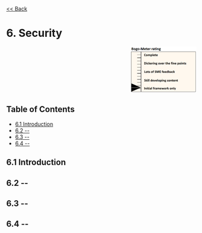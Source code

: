 [<< Back](../../openstack)

# 6. Security
<p align="right"><img src="../figures/bogo_ifo.png" alt="scope" title="Scope" width="35%"/></p>

## Table of Contents
* [6.1 Introduction](#6.1)
* [6.2 --](#6.2)
* [6.3 --](#6.3)
* [6.4 --](#6.4)

<a name="6.1"></a>
## 6.1 Introduction

<a name="6.2"></a>
## 6.2 --

<a name="6.3"></a>
## 6.3 --

<a name="6.4"></a>
## 6.4 --